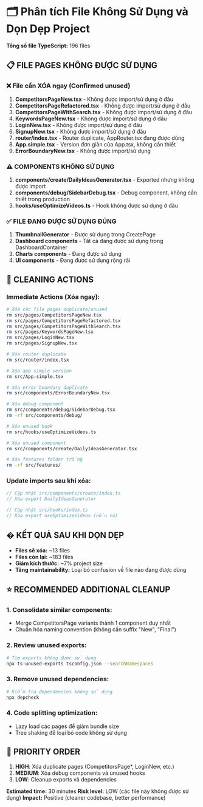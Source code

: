 # 🗂️ Phân tích File Không Sử Dụng và Dọn Dẹp Project

**Tổng số file TypeScript:** 196 files

## 📋 **FILE PAGES KHÔNG ĐƯỢC SỬ DỤNG**

### ❌ **File cần XÓA ngay (Confirmed unused)**

1. **CompetitorsPageNew.tsx** - Không được import/sử dụng ở đâu
2. **CompetitorsPageRefactored.tsx** - Không được import/sử dụng ở đâu  
3. **CompetitorsPageWithSearch.tsx** - Không được import/sử dụng ở đâu
4. **KeywordsPageNew.tsx** - Không được import/sử dụng ở đâu
5. **LoginNew.tsx** - Không được import/sử dụng ở đâu
6. **SignupNew.tsx** - Không được import/sử dụng ở đâu
7. **router/index.tsx** - Router duplicate, AppRouter.tsx đang được dùng
8. **App.simple.tsx** - Version đơn giản của App.tsx, không cần thiết
9. **ErrorBoundaryNew.tsx** - Không được import/sử dụng

### ⚠️ **COMPONENTS KHÔNG SỬ DỤNG**

1. **components/create/DailyIdeasGenerator.tsx** - Exported nhưng không được import
2. **components/debug/SidebarDebug.tsx** - Debug component, không cần thiết trong production
3. **hooks/useOptimizeVideos.ts** - Hook không được sử dụng ở đâu

### ✅ **FILE ĐANG ĐƯỢC SỬ DỤNG ĐÚNG**

1. **ThumbnailGenerator** - Được sử dụng trong CreatePage
2. **Dashboard components** - Tất cả đang được sử dụng trong DashboardContainer
3. **Charts components** - Đang được sử dụng
4. **UI components** - Đang được sử dụng rộng rãi

## 🧹 **CLEANING ACTIONS**

### Immediate Actions (Xóa ngay):
```bash
# Xóa các file pages duplicate/unused
rm src/pages/CompetitorsPageNew.tsx
rm src/pages/CompetitorsPageRefactored.tsx  
rm src/pages/CompetitorsPageWithSearch.tsx
rm src/pages/KeywordsPageNew.tsx
rm src/pages/LoginNew.tsx
rm src/pages/SignupNew.tsx

# Xóa router duplicate
rm src/router/index.tsx

# Xóa app simple version  
rm src/App.simple.tsx

# Xóa error boundary duplicate
rm src/components/ErrorBoundaryNew.tsx

# Xóa debug component
rm src/components/debug/SidebarDebug.tsx
rm -rf src/components/debug/

# Xóa unused hook
rm src/hooks/useOptimizeVideos.ts

# Xóa unused component
rm src/components/create/DailyIdeasGenerator.tsx

# Xóa features folder trống
rm -rf src/features/
```

### Update imports sau khi xóa:
```typescript
// Cập nhật src/components/create/index.ts
// Xóa export DailyIdeasGenerator

// Cập nhật src/hooks/index.ts  
// Xóa export useOptimizeVideos (nếu có)
```

## � **KẾT QUẢ SAU KHI DỌN DẸP**

- **Files sẽ xóa:** ~13 files
- **Files còn lại:** ~183 files  
- **Giảm kích thước:** ~7% project size
- **Tăng maintainability:** Loại bỏ confusion về file nào đang được dùng

## ⭐ **RECOMMENDED ADDITIONAL CLEANUP**

### 1. Consolidate similar components:
- Merge CompetitorsPage variants thành 1 component duy nhất
- Chuẩn hóa naming convention (không cần suffix "New", "Final")

### 2. Review unused exports:
```bash
# Tìm exports không được sử dụng
npx ts-unused-exports tsconfig.json --searchNamespaces
```

### 3. Remove unused dependencies:
```bash
# Kiểm tra dependencies không sử dụng
npx depcheck
```

### 4. Code splitting optimization:
- Lazy load các pages để giảm bundle size
- Tree shaking để loại bỏ code không sử dụng

## 🎯 **PRIORITY ORDER**

1. **HIGH**: Xóa duplicate pages (CompetitorsPage*, LoginNew, etc.)
2. **MEDIUM**: Xóa debug components và unused hooks  
3. **LOW**: Cleanup exports và dependencies

**Estimated time:** 30 minutes
**Risk level:** LOW (các file này không được sử dụng)
**Impact:** Positive (cleaner codebase, better performance)
